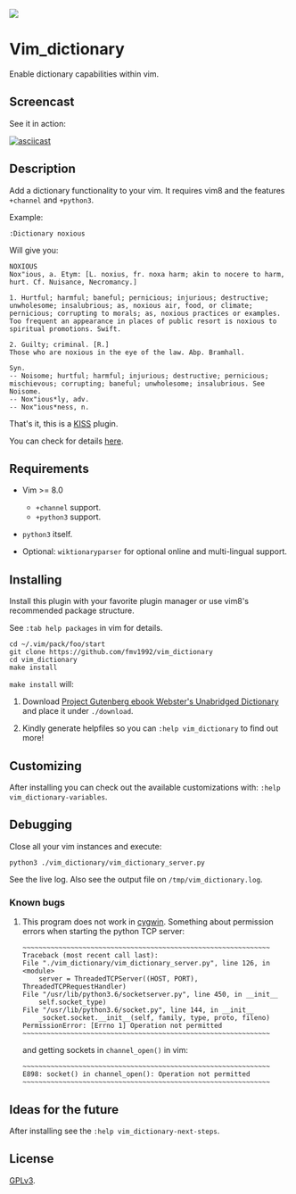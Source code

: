 ![](https://travis-ci.org/fmv1992/vim_dictionary.svg?branch=dev)

# Vim_dictionary

Enable dictionary capabilities within vim.

## Screencast

See it in action:

[![asciicast](https://asciinema.org/a/s9Gk1QCcPBwjM4OAxViNIlUoR.png)](https://asciinema.org/a/s9Gk1QCcPBwjM4OAxViNIlUoR)

## Description

Add a dictionary functionality to your vim. It requires vim8 and the features `+channel` and `+python3`.

Example:

    :Dictionary noxious

Will give you:

    NOXIOUS
    Nox"ious, a. Etym: [L. noxius, fr. noxa harm; akin to nocere to harm,
    hurt. Cf. Nuisance, Necromancy.]

    1. Hurtful; harmful; baneful; pernicious; injurious; destructive;
    unwholesome; insalubrious; as, noxious air, food, or climate;
    pernicious; corrupting to morals; as, noxious practices or examples.
    Too frequent an appearance in places of public resort is noxious to
    spiritual promotions. Swift.

    2. Guilty; criminal. [R.]
    Those who are noxious in the eye of the law. Abp. Bramhall.

    Syn.
    -- Noisome; hurtful; harmful; injurious; destructive; pernicious;
    mischievous; corrupting; baneful; unwholesome; insalubrious. See
    Noisome.
    -- Nox"ious*ly, adv.
    -- Nox"ious*ness, n.

That's it, this is a [KISS](https://en.wikipedia.org/wiki/KISS_principle) plugin.

You can check for details [here](https://github.com/fmv1992/vim_dictionary/blob/dev/doc/vim_dictionary.txt#L72).

## Requirements

*   Vim >= 8.0
    *   `+channel` support.
    *   `+python3` support.

*   `python3` itself.

*   Optional: `wiktionaryparser` for optional online and multi-lingual support.

## Installing

Install this plugin with your favorite plugin manager or use vim8's recommended package structure.

See `:tab help packages` in vim for details.

    cd ~/.vim/pack/foo/start
    git clone https://github.com/fmv1992/vim_dictionary
    cd vim_dictionary
    make install

`make install` will:

1. Download [Project Gutenberg ebook Webster's Unabridged Dictionary](http://www.gutenberg.org/ebooks/29765) and place it under `./download`.

1. Kindly generate helpfiles so you can `:help vim_dictionary` to find out more!

## Customizing

After installing you can check out the available customizations with: `:help vim_dictionary-variables`.

## Debugging

Close all your vim instances and execute:

~~~~~~~~~~~~~~~~~~~~~~~~~~~~~~~~~~~~~~~~~~~~~~~~~~~~~~~~~~~~~~
python3 ./vim_dictionary/vim_dictionary_server.py
~~~~~~~~~~~~~~~~~~~~~~~~~~~~~~~~~~~~~~~~~~~~~~~~~~~~~~~~~~~~~~

See the live log. Also see the output file on `/tmp/vim_dictionary.log`.

### Known bugs

1.  This program does not work in [cygwin](https://cygwin.com/). Something about permission errors when starting the python TCP server:

        ~~~~~~~~~~~~~~~~~~~~~~~~~~~~~~~~~~~~~~~~~~~~~~~~~~~~~~~~~~~~~~
        Traceback (most recent call last):
        File "./vim_dictionary/vim_dictionary_server.py", line 126, in <module>
            server = ThreadedTCPServer((HOST, PORT), ThreadedTCPRequestHandler)
        File "/usr/lib/python3.6/socketserver.py", line 450, in __init__
            self.socket_type)
        File "/usr/lib/python3.6/socket.py", line 144, in __init__
            _socket.socket.__init__(self, family, type, proto, fileno)
        PermissionError: [Errno 1] Operation not permitted
        ~~~~~~~~~~~~~~~~~~~~~~~~~~~~~~~~~~~~~~~~~~~~~~~~~~~~~~~~~~~~~~

    and getting sockets in `channel_open()` in vim:

        ~~~~~~~~~~~~~~~~~~~~~~~~~~~~~~~~~~~~~~~~~~~~~~~~~~~~~~~~~~~~~~
        E898: socket() in channel_open(): Operation not permitted
        ~~~~~~~~~~~~~~~~~~~~~~~~~~~~~~~~~~~~~~~~~~~~~~~~~~~~~~~~~~~~~~

## Ideas for the future

After installing see the `:help vim_dictionary-next-steps`.

## License

[GPLv3](https://www.gnu.org/licenses/gpl-3.0.en.html).

[comment]: # ( vim: set filetype=markdown fileformat=unix wrap spell spelllang=en_us: )
